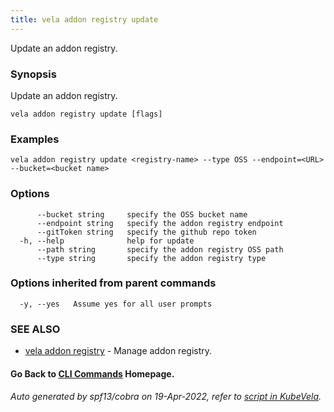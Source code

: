 ```yaml
---
title: vela addon registry update
---
```


Update an addon registry.

### Synopsis

Update an addon registry.

```
vela addon registry update [flags]
```

### Examples

```
vela addon registry update <registry-name> --type OSS --endpoint=<URL> --bucket=<bucket name>
```

### Options

```
      --bucket string     specify the OSS bucket name
      --endpoint string   specify the addon registry endpoint
      --gitToken string   specify the github repo token
  -h, --help              help for update
      --path string       specify the addon registry OSS path
      --type string       specify the addon registry type
```

### Options inherited from parent commands

```
  -y, --yes   Assume yes for all user prompts
```

### SEE ALSO

* [vela addon registry](vela_addon_registry)	 - Manage addon registry.

#### Go Back to [CLI Commands](vela) Homepage.


###### Auto generated by spf13/cobra on 19-Apr-2022, refer to [script in KubeVela](https://github.com/kubevela/kubevela/tree/master/hack/docgen).
